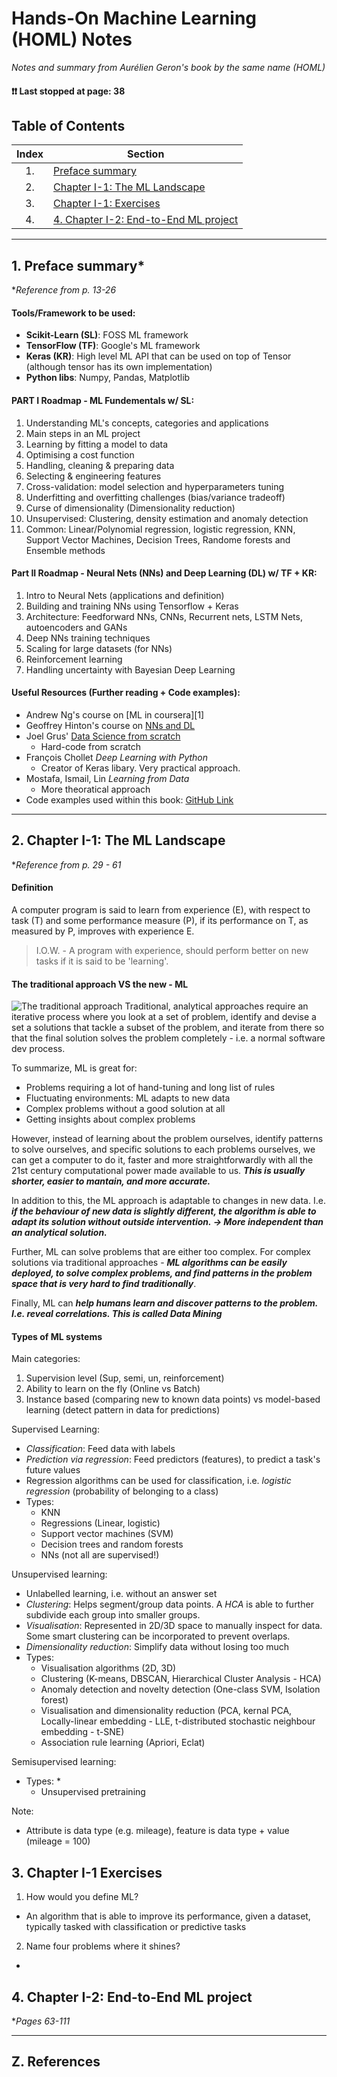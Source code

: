 # Hands-On Machine Learning (HOML) Notes
*Notes and summary from Aurélien Geron's book by the same name (HOML)*

#### ❗❗ Last stopped at page: 38

## Table of Contents
| Index | Section                                       |
|:-----:|-----------------------------------------------|
| 1.    | [Preface summary](#sec1)                      |
| 2.    | [Chapter I-1: The ML Landscape](#sec2)        |
| 3.    | [Chapter I-1: Exercises](#sec3)               |
| 4.    | [4. Chapter I-2: End-to-End ML project](#sec4)|

---
## <a name="sec1"></a>1. Preface summary*
**Reference from p. 13-26*

#### Tools/Framework to be used:
* **Scikit-Learn (SL)**: FOSS ML framework
* **TensorFlow (TF)**: Google's ML framework
* **Keras (KR)**: High level ML API that can be used on top of Tensor (although tensor has its own implementation)
* **Python libs**: Numpy, Pandas, Matplotlib

#### PART I Roadmap - ML Fundementals w/ SL:
1. Understanding ML's concepts, categories and applications
2. Main steps in an ML project
3. Learning by fitting a model to data
4. Optimising a cost function
5. Handling, cleaning & preparing data
6. Selecting & engineering features
7. Cross-validation: model selection and hyperparameters tuning
8. Underfitting and overfitting challenges (bias/variance tradeoff)
9. Curse of dimensionality (Dimensionality reduction)
10. Unsupervised: Clustering, density estimation and anomaly detection
11. Common: Linear/Polynomial regression, logistic regression, KNN, Support Vector Machines, Decision Trees, Randome forests and Ensemble methods 

#### Part II Roadmap - Neural Nets (NNs) and Deep Learning (DL) w/ TF + KR:
1. Intro to Neural Nets (applications and definition)
2. Building and training NNs using Tensorflow + Keras
3. Architecture: Feedforward NNs, CNNs, Recurrent nets, LSTM Nets, autoencoders and GANs
4. Deep NNs training techniques
5. Scaling for large datasets (for NNs)
6. Reinforcement learning
7. Handling uncertainty with Bayesian Deep Learning

#### Useful Resources (Further reading + Code examples):
* Andrew Ng's course on [ML in coursera][1]
* Geoffrey Hinton's course on [NNs and DL][2]
* Joel Grus' [Data Science from scratch][3]
    * Hard-code from scratch
* François Chollet *Deep Learning with Python*
    * Creator of Keras libary. Very practical approach.
* Mostafa, Ismail, Lin *Learning from Data*
    * More theoratical approach
* Code examples used within this book: [GitHub Link][book-github]

---
## <a name="sec2"></a>2. Chapter I-1: The ML Landscape
**Reference from p. 29 - 61*

#### Definition
A computer program is said to learn from experience (E), with respect to task (T) and some performance measure (P), if its performance on T, as measured by P, improves with experience E. 
> I.O.W. - A program with experience, should perform better on new tasks if it is said to be 'learning'.

#### The traditional approach VS the new - ML
![The traditional approach][i1]
Traditional, analytical approaches require an iterative process where you look at a set of problem, identify and devise a set a solutions that tackle a subset of the problem, and iterate from there so that the final solution solves the problem completely - i.e. a normal software dev process.

To summarize, ML is great for:
* Problems requiring a lot of hand-tuning and long list of rules
* Fluctuating environments: ML adapts to new data
* Complex problems without a good solution at all
* Getting insights about complex problems

However, instead of learning about the problem ourselves, identify patterns to solve ourselves, and specific solutions to each problems ourselves, we can get a computer to do it, faster and more straightforwardly with all the 21st century computational power made available to us. ***This is usually shorter, easier to mantain, and more accurate.***

In addition to this, the ML approach is adaptable to changes in new data. I.e. ***if the behaviour of new data is slightly different, the algorithm is able to adapt its solution without outside intervention. -> More independent than an analytical solution.***

Further, ML can solve problems that are either too complex. For complex solutions via traditional approaches - ***ML algorithms can be easily deployed, to solve complex problems, and find patterns in the problem space that is very hard to find traditionally***.

Finally, ML can ***help humans learn and discover patterns to the problem. I.e. reveal correlations. This is called Data Mining***

#### Types of ML systems
Main categories:
1. Supervision level (Sup, semi, un, reinforcement)
2. Ability to learn on the fly (Online vs Batch)
3. Instance based (comparing new to known data points) vs model-based learning (detect pattern in data for predictions)

Supervised Learning:
* *Classification*: Feed data with labels
* *Prediction via regression*: Feed predictors (features), to predict a task's future values
* Regression algorithms can be used for classification, i.e. *logistic regression* (probability of belonging to a class)
* Types:
    * KNN
    * Regressions (Linear, logistic)
    * Support vector machines (SVM)
    * Decision trees and random forests
    * NNs (not all are supervised!)

Unsupervised learning:
* Unlabelled learning, i.e. without an answer set
* *Clustering*: Helps segment/group data points. A *HCA* is able to further subdivide each group into smaller groups.
* *Visualisation*: Represented in 2D/3D space to manually inspect for data. Some smart clustering can be incorporated to prevent overlaps.
* *Dimensionality reduction*: Simplify data without losing too much 
* Types:
    * Visualisation algorithms (2D, 3D)
    * Clustering (K-means, DBSCAN, Hierarchical Cluster Analysis - HCA)
    * Anomaly detection and novelty detection (One-class SVM, Isolation forest)
    * Visualisation and dimensionality reduction (PCA, kernal PCA, Locally-linear embedding - LLE, t-distributed stochastic neighbour embedding - t-SNE)
    * Association rule learning (Apriori, Eclat)

Semisupervised learning:
* Types:
    * 
    * Unsupervised pretraining

Note:
* Attribute is data type (e.g. mileage), feature is data type + value (mileage = 100)


## <a name="sec3"></a>3. Chapter I-1 Exercises
1. How would you define ML?
* An algorithm that is able to improve its performance, given a dataset, typically tasked with classification or predictive tasks
2. Name four problems where it shines?
* 

## <a name="sec4"></a>4. Chapter I-2: End-to-End ML project
**Pages 63-111*

---
## <a name="secZ"></a>Z. References
[](Reference!------)  

[2]: https://www.coursera.org/course/neuralnets
[3]: http://shop.oreilly.com/product/0636920033400.do
[book-github]: https://github.com/ageron/handson-ml2 
[i1]: https://i.imgur.com/DhjVk61.png "source - https://imgur.com/a/qvyuhVh"